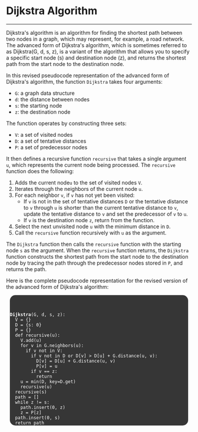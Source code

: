 # Dijkstra Algorithm

<hr />
<div class="markdown prose w-full break-words dark:prose-invert light">

<p>Dijkstra's algorithm is an algorithm for finding the shortest path 
between two nodes in a graph, which may represent, for example, a road network. 
The advanced form of Dijkstra's algorithm, which is sometimes referred to as 
Dijkstra(G, d, s, z), is a variant of the algorithm that allows you to specify 
a specific start node (s) and destination node (z), and returns the shortest 
path from the start node to the destination node.</p>

<p>In this revised 
pseudocode representation of the advanced form of Dijkstra's algorithm, the 
function <code>Dijkstra</code> takes four arguments:</p>
<ul>
<li><code>G</code>: a graph data structure</li>
<li><code>d</code>: the distance between nodes</li>
<li><code>s</code>: the starting node</li>
<li><code>z</code>: the destination node</li>
</ul>
<p>The function operates by constructing three sets:</p>
<ul>
<li><code>V</code>: a set of visited nodes</li>
<li><code>D</code>: a set of tentative distances</li>
<li><code>P</code>: a set of predecessor nodes</li>
</ul>
<p>It then defines a recursive function <code>recursive</code> 
that takes a single argument <code>u</code>, which represents 
the current node being processed. The <code>recursive</code> 
function does the following:</p>
<ol>
<li>Adds the current node<code>u</code> to the set of visited nodes <code>V</code>.</li>
<li>Iterates through the neighbors of the current node <code>u</code>.</li>
<li>For each neighbor <code>v</code>, if <code>v</code> has not yet been visited:
    <ul>
    <li>If <code>v</code> is not in the set of tentative distances <code>D</code> or 
    the tentative distance to <code>v</code> through <code>u</code> is shorter than the 
    current tentative distance to <code>v</code>, update the tentative distance to 
    <code>v</code> and set the predecessor of <code>v</code> to <code>u</code>.</li>
    <li>If <code>v</code> is the destination node <code>z</code>, return from the function.</li>
    </ul>
</li>
<li>Select the next unvisited node <code>u</code> with the minimum distance in <code>D</code>.</li>
<li>Call the <code>recursive</code> function recursively with <code>u</code> as the argument.</li>
</ol>
<p>The <code>Dijkstra</code> function then calls the <code>recursive</code> function with 
the starting node <code>s</code> as the argument. When the <code>recursive</code> function 
returns, the <code>Dijkstra</code> function constructs the shortest path from the start 
node to the destination node by tracing the path through the predecessor nodes stored 
in <code>P</code>, and returns the path.</p>

<p>Here is the complete pseudocode representation 
for the revised version of the advanced form of Dijkstra's algorithm:</p>
<pre style="background:#363636; color:#ffffff; border-radius:15px; margin: 10px;">
<div >

<div style="overflow-style: auto;"><code style="!white-space: pre-wrap;">
<span style="font-weight: bold;">Dijkstra</span>(G, d, s, z):
  V = {}
  D = {s: <span class="hljs-number">0</span>}
  <span class="hljs-selector-tag">P</span> = {}
  def <span class="hljs-built_in">recursive</span>(u):
    V.<span class="hljs-built_in">add</span>(u)
    for v in G.<span class="hljs-built_in">neighbors</span>(u):
      if v not in V:
        if v not in D or D[v] &gt; D[u] + G.<span class="hljs-built_in">distance</span>(u, v):
          D[v] = D[u] + G.<span class="hljs-built_in">distance</span>(u, v)
          P[v] = u
        if v == z:
          return
    u = <span class="hljs-built_in">min</span>(D, key=D.get)
    <span class="hljs-built_in">recursive</span>(u)
  <span class="hljs-built_in">recursive</span>(s)
  path = []
  while z != s:
    path.<span class="hljs-built_in">insert</span>(<span class="hljs-number">0</span>, z)
    z = P[z]
  path.<span class="hljs-built_in">insert</span>(<span class="hljs-number">0</span>, s)
  return path
</code></div></div></pre></div>
